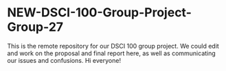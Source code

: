 # NEW-DSCI-100-Group-Project-Group-27
This is the remote repository for our DSCI 100 group project. We could edit and work on the proposal and final report here, as well as communicating our issues and confusions.
Hi everyone!
